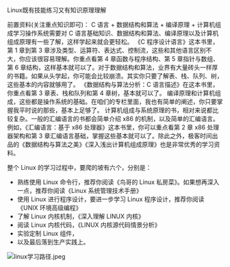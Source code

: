 Linux既有技能练习又有知识原理理解

前置资料(关注重点知识即可)：
C 语言 + 数据结构和算法 + 编译原理 + 计算机组成学习操作系统需要对 C 语言基础知识、数据结构和算法、编译原理以及计算机组成原理有一些了解，这样学起来就会更轻松。
《C 程序设计语言》这本书里，第 1 章到第 3 章涉及类型、运算符、表达式、控制流，这些和其他语言区别不大，你应该很容易理解。你重点看第 4 章函数与程序结构、第 5 章指针与数组、第 6 章结构，这样基本就可以了。对于数据结构和算法，业界有大量砖头一样厚的书籍。如果从头学起，你可能会比较崩溃。其实你只要了解表、栈、队列、树，这些基本的内容就够用了。
《数据结构与算法分析：C 语言描述》在这本书里，你重点看第 3 章表、栈和队列和第 4 章树，基本就可以了。
编译原理和计算机组成，这些都是操作系统的基础。在咱们的专栏里面，我也有简单的阐述，你只要掌握我平时说的那些，基本上足够了。
计算机组成与系统原理的书，相对来说都比较复杂。一般的汇编语言的书都会简单介绍 x86 的机制，以及简单的汇编语言。例如，《汇编语言：基于 x86 处理器》这本书里，你可以重点看第 2 章 x86 处理器架构和第 3 章汇编语言基础，掌握这些基本就可以了。除此之外，极客时间出品的《数据结构与算法之美》《深入浅出计算机组成原理》也是非常优秀的学习资料。

整个 Linux 的学习过程中，要爬的坡有六个，分别是：
- 熟练使用 Linux 命令行，推荐你阅读《鸟哥的 Linux 私房菜》。如果想再深入一点，推荐你阅读《Linux 系统管理技术手册》
- 使用 Linux 进行程序设计，要进一步学习 Linux 程序设计，推荐你阅读《UNIX 环境高级编程》
- 了解 Linux 内核机制，《深入理解 LINUX 内核》
- 阅读 Linux 内核代码，《LINUX 内核源代码情景分析》
- 实验定制 Linux 组件，
- 以及最后落到生产实践上。


![linux学习路径.jpeg](https://liuyang-picbed.oss-cn-shanghai.aliyuncs.com/2020-12-08-145825.jpg)
